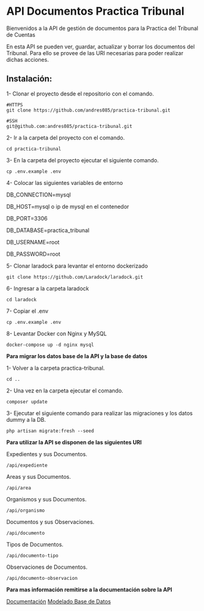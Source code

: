 <h1 id="practica-tribunal">API Documentos Practica Tribunal</h1>
<p>Bienvenidos a la API de gestión de documentos para la Practica del Tribunal de Cuentas</p>
<p>En esta API se pueden ver, guardar, actualizar y borrar los documentos del Tribunal. Para ello se provee de las URI necesarias para poder realizar
dichas acciones.
</p>
<h2 id="instalación"><strong>Instalación:</strong></h2>
<p>1- Clonar el proyecto desde el repositorio con el comando.</p>
<pre><code>#HTTPS
git clone https://github.com/andres085/practica-tribunal.git
</code></pre>
<pre><code>#SSH
git@github.com:andres085/practica-tribunal.git</code></pre>
<p>2- Ir a la carpeta del proyecto con el comando.</p>
<pre><code>cd practica-tribunal
</code></pre>
<p>3- En la carpeta del proyecto ejecutar el siguiente comando.</p>
<pre><code>cp .env.example .env
</code></pre>
<p>4- Colocar las siguientes variables de entorno</p>
<p>DB_CONNECTION=mysql</p>
<p>DB_HOST=mysql o ip de mysql en el contenedor</p>
<p>DB_PORT=3306</p>
<p>DB_DATABASE=practica_tribunal</p>
<p>DB_USERNAME=root</p>
<p>DB_PASSWORD=root</p>
</p>
<p>5- Clonar laradock para levantar el entorno dockerizado</p>
<pre><code>git clone https://github.com/Laradock/laradock.git
</code></pre>
<p>6- Ingresar a la carpeta laradock</p>
<pre><code>cd laradock
</code></pre>
<p>7- Copiar el .env</p>
<pre><code>cp .env.example .env
</code></pre>
<p>8- Levantar Docker con Nginx y MySQL</p>
<pre><code>docker-compose up -d nginx mysql
</code></pre>
<p><strong>Para migrar los datos base de la API y la base de datos</strong></p>
<p>1- Volver a la carpeta practica-tribunal.</p>
<pre><code>cd ..
</code></pre>
<p>2- Una vez en la carpeta ejecutar el comando.</p>
<pre><code>composer update
</code></pre>
<p>3- Ejecutar el siguiente comando para realizar las migraciones y los datos dummy a la DB.</p>
<pre><code>php artisan migrate:fresh --seed
</code></pre>
<p><strong>Para utilizar la API se disponen de las siguientes URI</strong></p>
<p>Expedientes y sus Documentos. <pre><code>/api/expediente</code></pre></p>
<p>Areas y sus Documentos. <pre><code>/api/area</code></pre></p>
<p>Organismos y sus Documentos. <pre><code>/api/organismo</code></pre></p>
<p>Documentos y sus Observaciones. <pre><code>/api/documento</code></pre></p>
<p>Tipos de Documentos. <pre><code>/api/documento-tipo</code></pre></p>
<p>Observaciones de Documentos. <pre><code>/api/documento-observacion</code></pre></p>
<p><strong>Para mas información remitirse a la documentación sobre la API</strong></p>
<a href="https://drive.google.com/file/d/1fCU3P795T58HPRvfszjA1cZRQJwGV6tx/view?usp=sharing">Documentación</a>
<a href="https://drive.google.com/file/d/1Yhi54yFcl-EKF0McZpG88jMFdqGGHQ2-/view?usp=sharing">Modelado Base de Datos</a>


